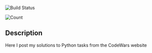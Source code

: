 ![Build Status](https://www.codewars.com/users/GeekCeo/badges/large)

![Count](https://img.shields.io/badge/Total-20-green)&nbsp;

## Description ##
Here I post my solutions to Python tasks from the CodeWars website
